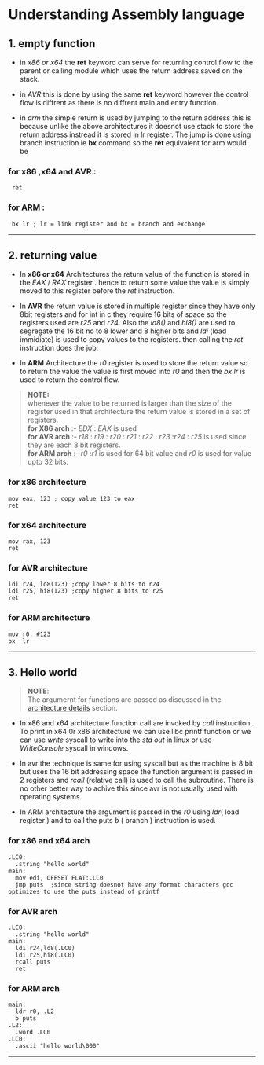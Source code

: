 # Understanding __Assembly__ language 

## 1. empty function 
* in *x86 or x64* the __ret__ keyword can serve for returning control flow to the parent or calling module which uses the return address saved on the stack.


* in *AVR* this is done by using the same __ret__ keyword however the control flow is diffrent as there is no diffrent main and entry function.  


* in *arm*  the simple return is used by jumping to the return address this is because unlike the above architectures it doesnot use stack to store the return address instread it is stored in lr register. The jump is done using branch instruction ie __bx__ command so the __ret__ equivalent for arm would be 


### for x86 ,x64 and AVR :
```assembly
 ret
```
### for ARM :
```assembly
 bx lr ; lr = link register and bx = branch and exchange
```
___
## 2. returning value
* In __x86 or x64__ Architectures the return value of the function is stored in the _EAX_ / _RAX_ register . hence to return some value the value is simply moved to this register before the _ret_ instruction.

* In __AVR__  the return value is stored in multiple register since they have only 8bit registers and for 
int in c they require 16 bits of space so the registers used are _r25_ and _r24_. Also the _lo8()_ and _hi8()_ are used to segregate the 16 bit no to 8 lower and 8 higher bits and _ldi_  (load immidiate) is used to copy values to the registers. then calling the _ret_ instruction does the job.

* In __ARM__ Architecture the _r0_ register is used to store the return value so to return the value the value is first moved into _r0_ and then the _bx lr_ is used to return the control flow.

> __NOTE:__   
whenever the value to be returned is larger than the size of the register used in that architecture the return value is stored in a set of registers.  
__for X86 arch__ :- _EDX_ : _EAX_ is used  
__for AVR arch__ :- _r18_ : _r19_ : _r20_ : _r21_ : _r22_ : _r23_ :_r24_ : _r25_ is used since they are each 8 bit registers.  
__for ARM arch__ :- _r0_ :_r1_ is used for 64 bit value and _r0_ is used for value upto 32 bits.

### for x86 architecture
```assembly
mov eax, 123 ; copy value 123 to eax
ret
```
### for x64 architecture
```assembly
mov rax, 123
ret
```
### for AVR architecture
```assembly
ldi r24, lo8(123) ;copy lower 8 bits to r24
ldi r25, hi8(123) ;copy higher 8 bits to r25
ret
```
### for ARM architecture
```assembly
mov r0, #123
bx  lr
```
___
## 3. Hello world
> __NOTE__:  
The argumernt for functions are passed as discussed in the [architecture details](arch_details.md) section.
* In x86 and x64 architecture function call are invoked by _call_ instruction . To print in x64 0r x86 architecture we can use libc printf function or we can use _write_ syscall to write into the _std out_  in linux or use _WriteConsole_ syscall in windows.  
* In avr the technique is same for using syscall but as the machine is 8 bit but uses the 16 bit addressing space the function argument is passed in 2 registers and _rcall_ (relative call) is used to call the subroutine.  There is no other better way to achive this since avr is not usually used with operating systems.

* In ARM architecture the argument is passed in the _r0_ using _ldr_( load register ) and to call the puts _b_ ( branch ) instruction is used.

### for x86 and x64 arch
```assembly
.LC0:
  .string "hello world"
main:
  mov edi, OFFSET FLAT:.LC0
  jmp puts  ;since string doesnot have any format characters gcc optimizes to use the puts instead of printf
  ```
### for AVR arch
```assembly
.LC0:
  .string "hello world"
main:
  ldi r24,lo8(.LC0)
  ldi r25,hi8(.LC0)
  rcall puts
  ret
```
### for ARM arch
```assembly
main:
  ldr r0, .L2
  b puts
.L2:
  .word .LC0
.LC0:
  .ascii "hello world\000"
 ```
___





